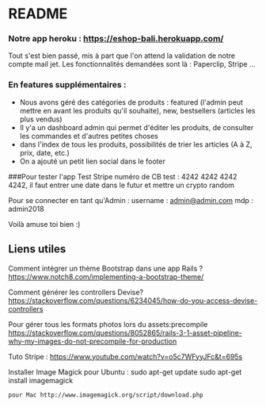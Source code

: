 # README

### Notre app heroku : https://eshop-bali.herokuapp.com/

Tout s'est bien passé, mis à part que l'on attend la validation de notre compte mail jet. 
Les fonctionnalités demandées sont là : Paperclip, Stripe ... 

### En features supplémentaires :
- Nous avons géré des catégories de produits : featured (l'admin peut mettre en avant les produits qu'il souhaite), new, bestsellers (articles les plus vendus)
- Il y'a un dashboard admin qui permet d'éditer les produits, de consulter les commandes et d'autres petites choses
- dans l'index de tous les produits, possibilités de trier les articles (A à Z, prix, date, etc.)
- On a ajouté un petit lien social dans le footer


###Pour tester l'app
Test Stripe
numéro de CB test : 4242 4242 4242 4242, il faut entrer une date dans le futur et mettre un crypto random


Pour se connecter en tant qu'Admin :
username : admin@admin.com
mdp : admin2018

Voilà amuse toi bien :)






## Liens utiles
Comment intégrer un thème Bootstrap dans une app Rails ?
https://www.notch8.com/implementing-a-bootstrap-theme/

Comment générer les controllers Devise?
https://stackoverflow.com/questions/6234045/how-do-you-access-devise-controllers

Pour gérer tous les formats photos lors du assets:precompile
https://stackoverflow.com/questions/8052865/rails-3-1-asset-pipeline-why-my-images-do-not-precompile-for-production

Tuto Stripe : 
https://www.youtube.com/watch?v=o5c7WFyyJFc&t=695s


Installer Image Magick
    pour Ubuntu : 
       sudo apt-get update
       sudo apt-get install imagemagick

    pour Mac http://www.imagemagick.org/script/download.php